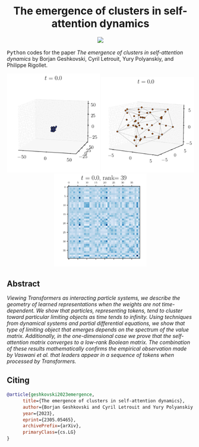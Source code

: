 <!-- Title -->
<h1 align="center">
  The emergence of clusters in self-attention dynamics
</h1>

<p align="center">
  <img src="https://zenodo.org/badge/DOI/10.1142/S0218202523500136.svg" link="[https://arxiv.org/abs/2305.05465](https://arxiv.org/abs/2305.05465)">
</p>

<tt>Python</tt> codes for the paper 
*The emergence of clusters in self-attention dynamics* by Borjan Geshkovski, Cyril Letrouit, Yury Polyanskiy, and Philippe Rigollet. 

<p align="center">
  <img src="movies/Th31/3d/out.gif" alt="animated" width="250"/>
  <img src="movies/Th42/out.gif" alt="animated" width="250"/>
  <img src="movies/Th21/out.gif" alt="animated" width="250"/>
</p>

## Abstract

*Viewing Transformers as interacting particle systems, we describe the geometry of learned representations when the weights are not time-dependent. We show that particles, representing tokens, tend to cluster toward particular limiting objects as time tends to infinity. Using techniques from dynamical systems and partial differential equations, we show that type of limiting object that emerges depends on the spectrum of the value matrix. Additionally, in the one-dimensional case we prove that the self-attention matrix converges to a low-rank Boolean matrix. The combination of these results mathematically confirms the empirical observation made by Vaswani et al. that leaders appear in a sequence of tokens when processed by Transformers.*

## Citing

```bibtex
@article{geshkovski2023emergence,
      title={The emergence of clusters in self-attention dynamics}, 
      author={Borjan Geshkovski and Cyril Letrouit and Yury Polyanskiy and Philippe Rigollet},
      year={2023},
      eprint={2305.05465},
      archivePrefix={arXiv},
      primaryClass={cs.LG}
}
```

